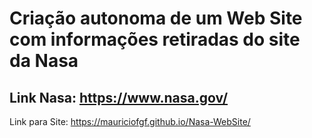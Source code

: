 # Criação autonoma de um Web Site com informações retiradas do site da Nasa
## Link Nasa: https://www.nasa.gov/

Link para Site: https://mauriciofgf.github.io/Nasa-WebSite/
